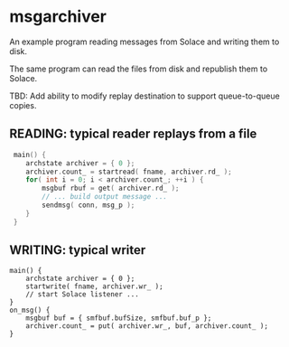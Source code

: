 # msgarchiver

An example program reading messages from Solace and writing them to disk.

The same program can read the files from disk and republish them to Solace.

TBD: Add ability to modify replay destination to support queue-to-queue copies.

##  READING: typical reader replays from a file
```C
 main() {
	archstate archiver = { 0 };
	archiver.count_ = startread( fname, archiver.rd_ );
	for( int i = 0; i < archiver.count_; ++i ) {
		msgbuf rbuf = get( archiver.rd_ );
		// ... build output message ...
		sendmsg( conn, msg_p );
	}
 }
```


##  WRITING: typical writer
```
main() {
	archstate archiver = { 0 };
	startwrite( fname, archiver.wr_ );
	// start Solace listener ...
}
on_msg() {
	msgbuf buf = { smfbuf.bufSize, smfbuf.buf_p };
	archiver.count_ = put( archiver.wr_, buf, archiver.count_ );
}
```


